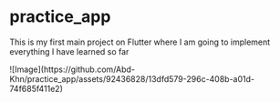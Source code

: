# practice_app

<p> This is my first main project on Flutter where I am going to implement everything I have learned so far</p>
![Image](https://github.com/Abd-Khn/practice_app/assets/92436828/13dfd579-296c-408b-a01d-74f685f411e2)
